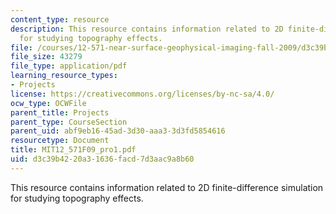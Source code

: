 ```yaml
---
content_type: resource
description: This resource contains information related to 2D finite-difference simulation
  for studying topography effects.
file: /courses/12-571-near-surface-geophysical-imaging-fall-2009/d3c39b4220a31636facd7d3aac9a8b60_MIT12_571F09_pro1.pdf
file_size: 43279
file_type: application/pdf
learning_resource_types:
- Projects
license: https://creativecommons.org/licenses/by-nc-sa/4.0/
ocw_type: OCWFile
parent_title: Projects
parent_type: CourseSection
parent_uid: abf9eb16-45ad-3d30-aaa3-3d3fd5854616
resourcetype: Document
title: MIT12_571F09_pro1.pdf
uid: d3c39b42-20a3-1636-facd-7d3aac9a8b60
---
```

This resource contains information related to 2D finite-difference simulation for studying topography effects.